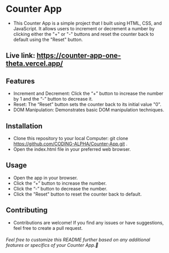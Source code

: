 # Counter App

- This Counter App is a simple project that I built using HTML, CSS, and JavaScript. It allows users to increment or decrement a number by clicking either the "+" or "-" buttons and reset the counter back to default using the "Reset" button.

## Live link: https://counter-app-one-theta.vercel.app/

## Features

- Increment and Decrement: Click the “+” button to increase the number by 1 and the “-” button to decrease it.
- Reset: The “Reset” button sets the counter back to its initial value "0".
- DOM Manipulation: Demonstrates basic DOM manipulation techniques.

## Installation

- Clone this repository to your local Computer: git clone https://github.com/CODING-ALPHA/Counter-App.git .
- Open the index.html file in your preferred web browser.

## Usage

- Open the app in your browser.
- Click the “+” button to increase the number.
- Click the “-” button to decrease the number.
- Click the "Reset" button to reset the counter back to default.

## Contributing

- Contributions are welcome! If you find any issues or have suggestions, feel free to create a pull request.

###### Feel free to customize this README further based on any additional features or specifics of your Counter App.🚀
